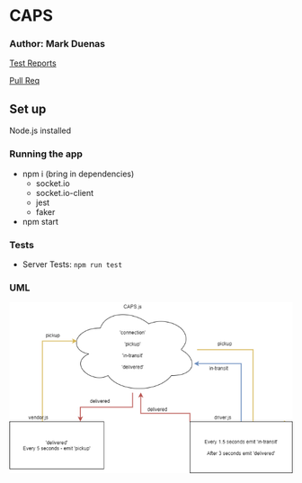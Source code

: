# CAPS

### Author: Mark Duenas

[Test Reports](https://github.com/MarkDuenas/socket-io-driver/actions)

[Pull Req](https://github.com/MarkDuenas/socket-io-driver/actions)

## Set up

Node.js installed

### Running the app

- npm i (bring in dependencies)
  - socket.io
  - socket.io-client
  - jest
  - faker
- npm start

### Tests

- Server Tests: `npm run test`

### UML

![UML](./lab12.png)
